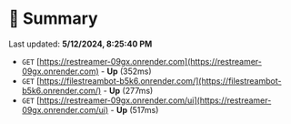 # 📖 Summary
Last updated: **5/12/2024, 8:25:40 PM**

- `GET` [https://restreamer-09gx.onrender.com](https://restreamer-09gx.onrender.com) - **Up** (352ms)
- `GET` [https://filestreambot-b5k6.onrender.com/](https://filestreambot-b5k6.onrender.com/) - **Up** (277ms)
- `GET` [https://restreamer-09gx.onrender.com/ui](https://restreamer-09gx.onrender.com/ui) - **Up** (517ms)
